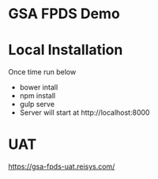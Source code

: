 # GSA FPDS Demo

# Local Installation
Once time run below 
* bower intall
* npm install
* gulp serve
* Server will start at http://localhost:8000


# UAT
https://gsa-fpds-uat.reisys.com/
